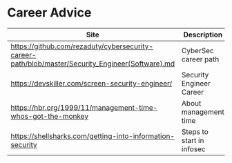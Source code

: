 # Career Advice

| Site | Description |
| --- | --- |
| https://github.com/rezaduty/cybersecurity-career-path/blob/master/Security_Engineer(Software).md | CyberSec career path | 
| https://devskiller.com/screen-security-engineer/ | Security Engineer Career |
| https://hbr.org/1999/11/management-time-whos-got-the-monkey | About management time |
| https://shellsharks.com/getting-into-information-security | Steps to start in infosec | 
